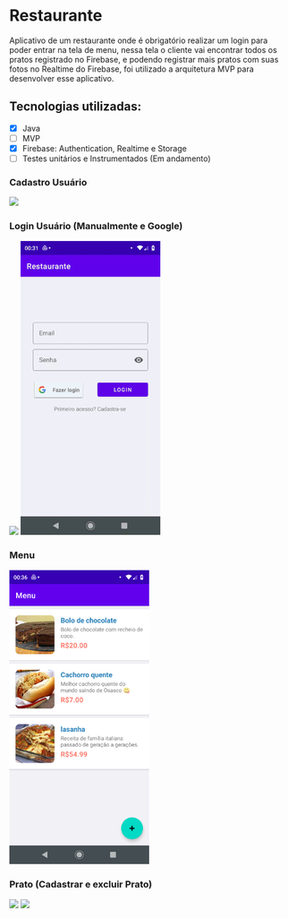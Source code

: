 # Restaurante

Aplicativo de um restaurante onde é obrigatório realizar um login para poder entrar na tela de menu, nessa tela o cliente vai encontrar todos os pratos registrado no Firebase, e podendo registrar mais pratos com suas fotos no Realtime do Firebase, foi utilizado a arquitetura MVP para desenvolver esse aplicativo.

## Tecnologias utilizadas:

- [x] Java
- [ ] MVP
- [x] Firebase: Authentication, Realtime e Storage
- [ ] Testes unitários e Instrumentados (Em andamento)

### Cadastro Usuário

<img src="img/cadastrarUsuario.gif" width="250" />

### Login Usuário (Manualmente e Google)

<div>
  <img src="img/loginUsuario.gif" width="250" />
  <img src="img/google.gif" width="250" />
<div/>

### Menu

<img src="img/menu.png" width="250" />

### Prato (Cadastrar e excluir Prato)

<div>
  <img src="img/prato.gif" width="250" />
  <img src="img/excluir.gif" width="250" />
<div/>
